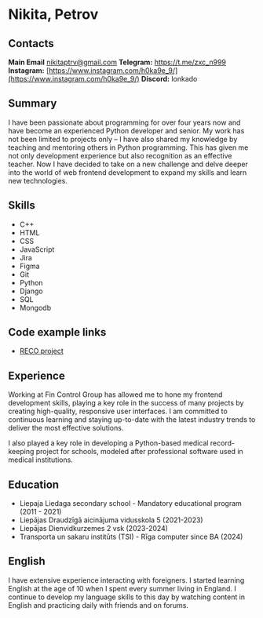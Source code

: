 # Nikita, Petrov

## Contacts

**Main Email** [nikitaptrv@gmail.com](nikitaptrv@gmail.com)
**Telegram:** [https://t.me/zxc_n999 ](https://t.me/zxc_n999)
**Instagram:** [https://www.instagram.com/h0ka9e_9/](https://www.instagram.com/h0ka9e_9/)
**Discord:** lonkado

## Summary

I have been passionate about programming for over four years now and have become an experienced Python developer and senior. My work has not been limited to projects only – I have also shared my knowledge by teaching and mentoring others in Python programming. This has given me not only development experience but also recognition as an effective teacher. Now I have decided to take on a new challenge and delve deeper into the world of web frontend development to expand my skills and learn new technologies. 

## Skills

- C++
- HTML
- CSS
- JavaScript
- Jira
- Figma
- Git
- Python
- Django 
- SQL
- Mongodb

## Code example links

- [RECO project](https://github.com/ppmarkek/RECO)

## Experience

Working at Fin Control Group has allowed me to hone my frontend development skills, playing a key role in the success of many projects by creating high-quality, responsive user interfaces. I am committed to continuous learning and staying up-to-date with the latest industry trends to deliver the most effective solutions.

I also played a key role in developing a Python-based medical record-keeping project for schools, modeled after professional software used in medical institutions.

## Education

- Liepaja Liedaga secondary school - Mandatory educational program (2011 - 2021)
- Liepājas Draudzīgā aicinājuma vidusskola 5 (2021-2023)
- Liepājas Dienvidkurzemes 2 vsk (2023-2024)
- Transporta un sakaru institūts (TSI) - Rīga computer since BA (2024)

## English

I have extensive experience interacting with foreigners. I started learning English at the age of 10 when I spent every summer living in England. I continue to develop my language skills to this day by watching content in English and practicing daily with friends and on forums.



